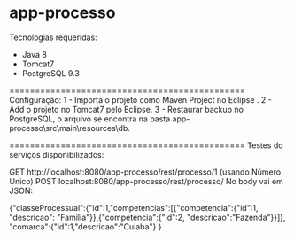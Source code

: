 app-processo
==============================================

Tecnologias requeridas: 
- Java 8
- Tomcat7
- PostgreSQL 9.3

==============================================
Configuração:
1 - Importa o projeto como Maven Project no Eclipse .
2 - Add o projeto no Tomcat7 pelo Eclipse.
3 - Restaurar backup no PostgreSQL, o arquivo se encontra na pasta app-processo\src\main\resources\db.

==============================================
Testes do serviços disponibilizados:

GET http://localhost:8080/app-processo/rest/processo/1 (usando Número Unico)
POST localhost:8080/app-processo/rest/processo/
No body vai em JSON:

{"classeProcessual":{"id":1,"competencias":[{"competencia":{"id":1, "descricao": "Familia"}},{"competencia":{"id":2, "descricao":"Fazenda"}}]},
							"comarca":{"id":1,"descricao":"Cuiaba"} }

```